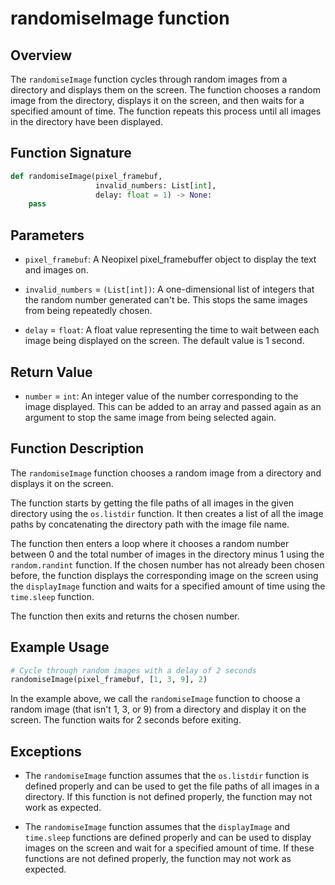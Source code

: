 # randomiseImage function

## Overview

The `randomiseImage` function cycles through random images from a directory and displays them on the screen. The function chooses a random image from the directory, displays it on the screen, and then waits for a specified amount of time. The function repeats this process until all images in the directory have been displayed.

## Function Signature

```py
def randomiseImage(pixel_framebuf,
                   invalid_numbers: List[int],
                   delay: float = 1) -> None:
    pass
```

## Parameters

- `pixel_framebuf`: A Neopixel pixel_framebuffer object to display the text and images on.

- `invalid_numbers` = `(List[int])`: A one-dimensional list of integers that the random number generated can't be. This stops the same images from being repeatedly chosen.

- `delay` = `float`: A float value representing the time to wait between each image being displayed on the screen. The default value is 1 second.

## Return Value

- `number` = `int`: An integer value of the number corresponding to the image displayed. This can be added to an array and passed again as an argument to stop the same image from being selected again.

## Function Description

The `randomiseImage` function chooses a random image from a directory and displays it on the screen.

The function starts by getting the file paths of all images in the given directory using the `os.listdir` function. It then creates a list of all the image paths by concatenating the directory path with the image file name.

The function then enters a loop where it chooses a random number between 0 and the total number of images in the directory minus 1 using the `random.randint` function. If the chosen number has not already been chosen before, the function displays the corresponding image on the screen using the `displayImage` function and waits for a specified amount of time using the `time.sleep` function.

The function then exits and returns the chosen number.

## Example Usage

```py
# Cycle through random images with a delay of 2 seconds
randomiseImage(pixel_framebuf, [1, 3, 9], 2)
```

In the example above, we call the `randomiseImage` function to choose a random image (that isn't $1$, $3$, or $9$) from a directory and display it on the screen. The function waits for $2$ seconds before exiting.

## Exceptions

- The `randomiseImage` function assumes that the `os.listdir` function is defined properly and can be used to get the file paths of all images in a directory. If this function is not defined properly, the function may not work as expected.

- The `randomiseImage` function assumes that the `displayImage` and `time.sleep` functions are defined properly and can be used to display images on the screen and wait for a specified amount of time. If these functions are not defined properly, the function may not work as expected.
